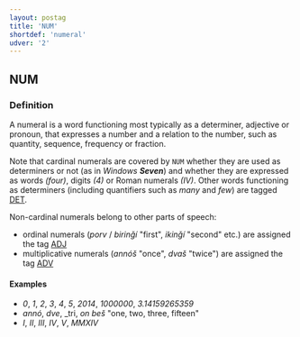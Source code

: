```yaml
---
layout: postag
title: 'NUM'
shortdef: 'numeral'
udver: '2'
---
```


## NUM

### Definition

A numeral is a word functioning most typically as a determiner, adjective or pronoun, that expresses a number and a relation to the number, 
such as quantity, sequence, frequency or fraction.

Note that cardinal numerals are covered by `NUM` whether they are used as determiners or not (as in _Windows <b>Seven</b>_) and whether 
they are expressed as words _(four)_, digits _(4)_ or Roman numerals _(IV)_.
Other words functioning as determiners (including quantifiers such as _many_ and _few_) are tagged [DET](DET.md).


Νon-cardinal numerals belong to other parts of speech: 
- ordinal numerals  (_porv_ / _birinǧí_ "first", _ikinǧí_ "second" etc.) are assigned the tag [ADJ](ADJ.md)
- multiplicative numerals (_annóš_ "once", _dvaš_ "twice") are assigned the tag [ADV](ADV.md)

#### Examples

- _0_, _1_, _2_, _3_, _4_, _5_, _2014_, _1000000_, _3.14159265359_
- _annó_, _dve_, _tri, _on beš_ "one, two, three, fifteen"
- _I_, _II_, _III_, _IV_, _V_, _MMXIV_

<!-- Interlanguage links updated Po 11. listopadu 2024, 20:09:23 CET -->
